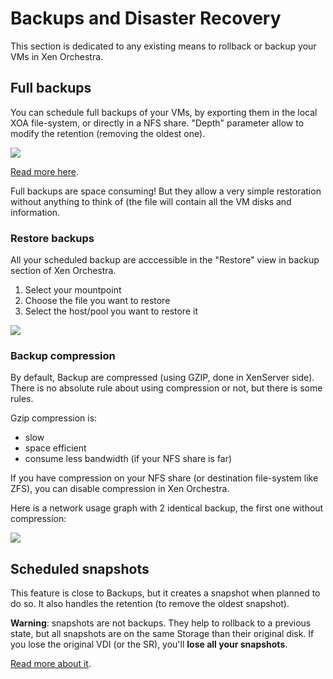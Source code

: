 # Backups and Disaster Recovery

This section is dedicated to any existing means to rollback or backup your VMs in Xen Orchestra.

## Full backups

You can schedule full backups of your VMs, by exporting them in the local XOA file-system, or directly in a NFS share. "Depth" parameter allow to modify the retention (removing the oldest one).

![](https://xen-orchestra.com/blog/content/images/2015/07/backupexample.png)

[Read more here](https://xen-orchestra.com/blog/backup-your-xenserver-vms-with-xen-orchestra/).

Full backups are space consuming! But they allow a very simple restoration without anything to think of (the file will contain all the VM disks and information.

### Restore backups

All your scheduled backup are acccessible in the "Restore" view in backup section of Xen Orchestra.

1. Select your mountpoint
2. Choose the file you want to restore
3. Select the host/pool you want to restore it

![](https://xen-orchestra.com/blog/content/images/2015/11/restore.png)


### Backup compression

By default, Backup are compressed (using GZIP, done in XenServer side). There is no absolute rule about using compression or not, but there is some rules.

Gzip compression is:

* slow
* space efficient
* consume less bandwidth (if your NFS share is far)

If you have compression on your NFS share (or destination file-system like ZFS), you can disable compression in Xen Orchestra.

Here is a network usage graph with 2 identical backup, the first one without compression:

![](https://xen-orchestra.com/blog/content/images/2015/11/networkdetail.png)

## Scheduled snapshots

This feature is close to Backups, but it creates a snapshot when planned to do so. It also handles the retention (to remove the oldest snapshot).

**Warning**: snapshots are not backups. They help to rollback to a previous state, but all snapshots are on the same Storage than their original disk. If you lose the original VDI (or the SR), you'll **lose all your snapshots**.

[Read more about it](https://xen-orchestra.com/blog/xen-orchestra-4-2/#schedulerollingsnapshots).